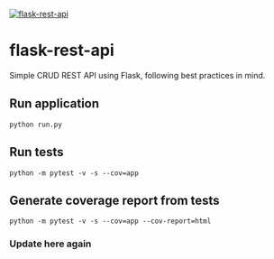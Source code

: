 [![flask-rest-api](https://github.com/rohitjagre/flask-rest-api/actions/workflows/python-app.yml/badge.svg?branch=main)](https://github.com/rohitjagre/flask-rest-api/actions/workflows/python-app.yml)

# flask-rest-api

Simple CRUD REST API using Flask, following best practices in mind.

## Run application
```python run.py```


## Run tests
``python -m pytest -v -s --cov=app``


## Generate coverage report from tests
``python -m pytest -v -s --cov=app --cov-report=html``

### Update here again

